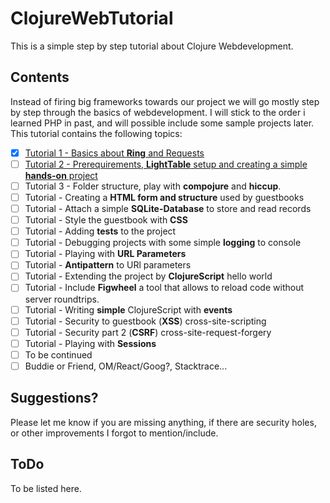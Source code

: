 # ClojureWebTutorial
This is a simple step by step tutorial about Clojure Webdevelopment.

## Contents
Instead of firing big frameworks towards our project we will go mostly step by step through the basics of webdevelopment. I will stick to the order i learned PHP in past, and will possible include some sample projects later.
This tutorial contains the following topics:
- [x] [Tutorial 1 - Basics about **Ring** and Requests](/tutorial1/)
- [ ] [Tutorial 2 - Prerequirements, **LightTable** setup and creating a simple **hands-on** project](/tutorial2/)
- [ ] Tutorial 3 - Folder structure, play with **compojure** and **hiccup**.
- [ ] Tutorial  - Creating a **HTML form and structure** used by guestbooks
- [ ] Tutorial  - Attach a simple **SQLite-Database** to store and read records
- [ ] Tutorial  - Style the guestbook with **CSS**
- [ ] Tutorial  - Adding **tests** to the project
- [ ] Tutorial  - Debugging projects with some simple **logging** to console
- [ ] Tutorial  - Playing with **URL Parameters**
- [ ] Tutorial  - **Antipattern** to URl parameters
- [ ] Tutorial  - Extending the project by **ClojureScript** hello world
- [ ] Tutorial  - Include **Figwheel** a tool that allows to reload code without server roundtrips.
- [ ] Tutorial  - Writing **simple** ClojureScript with **events**
- [ ] Tutorial  - Security to guestbook (**XSS**) cross-site-scripting
- [ ] Tutorial  - Security part 2 (**CSRF**) cross-site-request-forgery
- [ ] Tutorial  - Playing with **Sessions**
- [ ] To be continued
- [ ] Buddie or Friend, OM/React/Goog?, Stacktrace...

## Suggestions?
Please let me know if you are missing anything, if there are security holes, or other improvements I forgot to mention/include.

## ToDo
To be listed here.